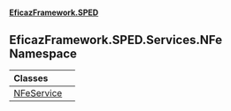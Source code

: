 #### [EficazFramework.SPED](EficazFrameworkSPED.md 'EficazFramework SPED')

## EficazFramework.SPED.Services.NFe Namespace

| Classes | |
| :--- | :--- |
| [NFeService](EficazFramework.SPED.Services.NFe/NFeService.md 'EficazFramework.SPED.Services.NFe.NFeService') | |

